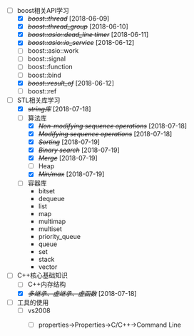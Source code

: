 * [ ] boost相关API学习
    * [X] ~~*boost::thread*~~ [2018-06-09]
    * [X] ~~*boost::thread_group*~~ [2018-06-10]
    * [X] ~~*boost::asio::dead_line timer*~~ [2018-06-11]
    * [X] ~~*boost::asio::io_service*~~ [2018-06-12]
    * [ ] boost::asio::work
    * [ ] boost::signal
    * [ ] boost::function
    * [ ] boost::bind
    * [X] ~~*boost::result_of*~~ [2018-06-12]
    * [ ] boost::ref

* [ ] STL相关库学习
   * [X] ~~*string库*~~ [2018-07-18]
   * [ ] 算法库
      * [X] ~~*Non-modifying sequence operations*~~ [2018-07-18]
      * [X] ~~*Modifying sequence operations*~~ [2018-07-18]
      * [X] ~~*Sorting*~~ [2018-07-19]
      * [X] ~~*Binary search*~~ [2018-07-19]
      * [X] ~~*Merge*~~ [2018-07-19]
      * [ ] Heap
      * [X] ~~*Min/max*~~ [2018-07-19]
   * [ ] 容器库
      * bitset
      * dequeue
      * list
      * map
      * multimap
      * multiset
      * priority_queue
      * queue
      * set
      * stack
      * vector

* [ ] C++核心基础知识
   * [ ] C++内存结构
   * [X] ~~*多继承、虚继承、虚函数*~~ [2018-07-18]

* [ ] 工具的使用
   * [ ] vs2008
      * [ ] properties→Properties→C/C++→Command Line

